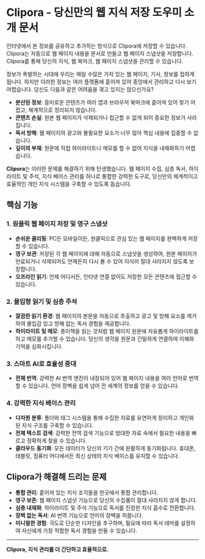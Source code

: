 # Clipora - 당신만의 웹 지식 저장 도우미 소개 문서

인터넷에서 본 정보를 공유하고 추가하는 방식으로 Clipora에 저장할 수 있습니다. Clipora는 자동으로 웹 페이지 내용을 문서로 만들고 웹 페이지 스냅샷을 저장합니다. Clipora를 통해 당신의 지식, 웹 북마크, 웹 페이지 스냅샷을 관리할 수 있습니다.

정보가 폭발하는 시대에 우리는 매일 수많은 가치 있는 웹 페이지, 기사, 정보를 접하게 됩니다. 하지만 이러한 정보는 여러 플랫폼에 흩어져 있어 중앙에서 관리하고 다시 보기 어렵습니다. 당신도 다음과 같은 어려움을 겪고 있지는 않으신가요?

*   **분산된 정보**: 흥미로운 콘텐츠가 여러 앱과 브라우저 북마크에 흩어져 있어 찾기 어렵고, 체계적으로 정리되지 않습니다.
*   **콘텐츠 손실**: 원본 웹 페이지가 삭제되거나 접근할 수 없게 되어 중요한 정보가 사라집니다.
*   **독서 방해**: 웹 페이지의 광고와 불필요한 요소가 너무 많아 핵심 내용에 집중할 수 없습니다.
*   **깊이의 부재**: 원문에 직접 하이라이트나 메모를 할 수 없어 지식을 내재화하기 어렵습니다.

**Clipora**는 이러한 문제를 해결하기 위해 탄생했습니다. 웹 페이지 수집, 심층 독서, 하이라이트 및 주석, 지식 베이스 관리를 하나로 통합한 강력한 도구로, 당신만의 체계적이고 효율적인 개인 지식 시스템을 구축할 수 있도록 돕습니다.

## 핵심 기능

### 1. 원클릭 웹 페이지 저장 및 영구 스냅샷
- **손쉬운 클리핑**: PC든 모바일이든, 원클릭으로 관심 있는 웹 페이지를 완벽하게 저장할 수 있습니다.
- **영구 보관**: 저장된 각 웹 페이지에 대해 자동으로 스냅샷을 생성하여, 원본 페이지가 만료되거나 삭제되어도 언제든지 다시 볼 수 있어 지식이 절대 사라지지 않도록 보장합니다.
- **오프라인 읽기**: 언제 어디서든, 인터넷 연결 없이도 저장한 모든 콘텐츠에 접근할 수 있습니다.

### 2. 몰입형 읽기 및 심층 주석
- **깔끔한 읽기 환경**: 웹 페이지의 본문을 자동으로 추출하고 광고 및 방해 요소를 제거하여 몰입감 있고 방해 없는 독서 경험을 제공합니다.
- **하이라이트 및 메모**: 종이책을 읽는 것처럼 웹 페이지 원문에 자유롭게 하이라이트를 하고 메모를 추가할 수 있습니다. 당신의 생각을 원문과 긴밀하게 연결하여 이해와 기억을 심화시킵니다.

### 3. 스마트 AI로 효율성 증대
- **전체 번역**: 강력한 AI 번역 엔진이 내장되어 있어 웹 페이지 내용을 여러 언어로 번역할 수 있습니다. 언어 장벽을 쉽게 넘어 전 세계의 정보를 얻을 수 있습니다.

### 4. 강력한 지식 베이스 관리
- **다차원 분류**: 폴더와 태그 시스템을 통해 수집한 자료를 유연하게 정리하고 개인화된 지식 구조를 구축할 수 있습니다.
- **전체 텍스트 검색**: 강력한 전역 검색 기능으로 방대한 자료 속에서 필요한 내용을 빠르고 정확하게 찾을 수 있습니다.
- **클라우드 동기화**: 모든 데이터가 당신의 기기 간에 원활하게 동기화됩니다. 휴대폰, 태블릿, 컴퓨터 어디에서든 최신 상태의 지식 베이스를 유지할 수 있습니다.

## Clipora가 해결해 드리는 문제

*   **통합 관리**: 흩어져 있는 지식 조각들을 한곳에서 통합 관리합니다.
*   **영구 보존**: 웹 페이지 스냅샷 기능으로 당신의 수집품이 절대 사라지지 않게 합니다.
*   **심층 내재화**: 하이라이트 및 주석 기능으로 독서를 진정한 지식 흡수로 전환합니다.
*   **장벽 없는 독서**: AI 번역 기능으로 언어의 장벽을 허뭅니다.
*   **미니멀한 경험**: 극도로 단순한 디자인을 추구하며, 필요에 따라 독서 테마를 설정하여 자신에게 가장 적합한 독서 경험을 만들 수 있습니다.

---

**Clipora, 지식 관리를 더 간단하고 효율적으로.**